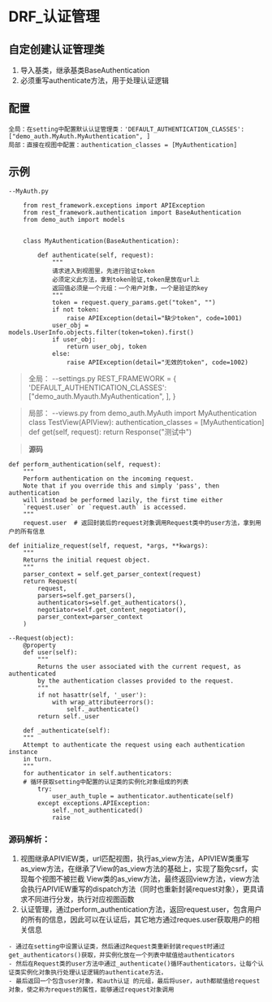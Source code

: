 # DRF_认证管理
## 自定创建认证管理类
1. 导入基类，继承基类BaseAuthentication
2. 必须重写authenticate方法，用于处理认证逻辑

## 配置
    全局：在setting中配置默认认证管理类：'DEFAULT_AUTHENTICATION_CLASSES': ["demo_auth.MyAuth.MyAuthentication", ]
    局部：直接在视图中配置：authentication_classes = [MyAuthentication]

## 示例
```
--MyAuth.py

    from rest_framework.exceptions import APIException
    from rest_framework.authentication import BaseAuthentication
    from demo_auth import models


    class MyAuthentication(BaseAuthentication):

        def authenticate(self, request):
            """
            请求进入到视图里，先进行验证token
            必须定义此方法，拿到token验证,token是放在url上
            返回值必须是一个元组：一个用户对象，一个是验证的key
            """
            token = request.query_params.get("token", "")
            if not token:
                raise APIException(detail="缺少token", code=1001)
            user_obj = models.UserInfo.objects.filter(token=token).first()
            if user_obj:
                return user_obj, token
            else:
                raise APIException(detail="无效的token", code=1002)
```

>全局：
    --settings.py
        REST_FRAMEWORK = {
            'DEFAULT_AUTHENTICATION_CLASSES': ["demo_auth.Myauth.MyAuthentication", ],
        }

>局部：
    --views.py
        from demo_auth.MyAuth import MyAuthentication
        class TestView(APIView):
            authentication_classes = [MyAuthentication]
            def get(self, request):
                return Response("测试中")

>**源码**

    def perform_authentication(self, request):
        """
        Perform authentication on the incoming request.
        Note that if you override this and simply 'pass', then authentication
        will instead be performed lazily, the first time either
        `request.user` or `request.auth` is accessed.
        """
        request.user  # 返回封装后的request对象调用Request类中的user方法，拿到用户的所有信息

    def initialize_request(self, request, *args, **kwargs):
        """
        Returns the initial request object.
        """
        parser_context = self.get_parser_context(request)
        return Request(
            request,
            parsers=self.get_parsers(),
            authenticators=self.get_authenticators(),
            negotiator=self.get_content_negotiator(),
            parser_context=parser_context
        )

    --Request(object):
        @property
        def user(self):
            """
            Returns the user associated with the current request, as authenticated
            by the authentication classes provided to the request.
            """
            if not hasattr(self, '_user'):
                with wrap_attributeerrors():
                    self._authenticate()
            return self._user

        def _authenticate(self):
        """
        Attempt to authenticate the request using each authentication instance
        in turn.
        """
        for authenticator in self.authenticators:
        # 循环获取setting中配置的认证类的实例化对象组成的列表
            try:
                user_auth_tuple = authenticator.authenticate(self)
            except exceptions.APIException:
                self._not_authenticated()
                raise

### 源码解析：
1. 视图继承APIVIEW类，url匹配视图，执行as_view方法，APIVIEW类重写as_view方法，在继承了View的as_view方法的基础上，实现了豁免csrf，实现每个视图不被拦截
View类的as_view方法，最终返回view方法，view方法会执行APIVIEW重写的dispatch方法（同时也重新封装request对象），更具请求不同进行分发，执行对应视图函数
2. 认证管理，通过perform_authentication方法，返回request.user，包含用户的所有的信息，因此可以在认证后，其它地方通过reques.user获取用户的相关信息

>
    - 通过在setting中设置认证类，然后通过Request类重新封装request时通过get_authenticators()获取，并实例化放在一个列表中赋值给authenticators
    - 然后在Request类的user方法中通过_authenticate()循环authenticators，让每个认证类实例化对象执行处理认证逻辑的authenticate方法，
    - 最后返回一个包含user对象，和auth认证 的元组，最后将user，auth都赋值给request对象，使之称为request的属性，能够通过request对象调用
